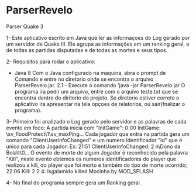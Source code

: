 # ParserRevelo
 Parser Quake 3

1- Este aplicativo escrito em Java que ler as informaçoes do Log gerado por um servidor de Quake III.
   Ele agrupa as informações em um ranking geral, e de todas as partidas disputadas e de todas as mortes e seus tipos.
  

2- Requisitos para rodar o aplicativo:
 * Java 8
 Com o Java configurado na maquina, abra o prompt de Comando e entre no diretorio onde se encontra o arquivo
ParserRevelo.jar.
2.1 - Execute o comando 'java -jar ParserRevelo.jar
O programa ira pedir um arquivo, entre com o arquivo teste.txt que se encontra dentro do diritorio do projeto.
Se diretorio estiver correto o aplicativo ira apresentar na tela opçoes de relatorios, ou sair(fnalizar o programa).

3- Primeiro foi analizado o Log gerado pelo servidor e as palavras de cada evento em foco:
	A partida inicia com "InitGame":
		0:00 InitGame: \sv_floodProtect\1\sv_maxPing...
	Cada jogador que entra na partida gera um comando "ClientUserinfoChanged" e um numero Identificador "id"
que é unico para cada Jogador:
		Ex: 21:51 ClientUserinfoChanged: 2 n\Dono da Bola\t\0\...
	O evento de morte de algum Jogador é reconhecido pela palavra "Kill", neste evento obtemos os numeros 
identificadores do player que realizou a kill, do player que foi morto e também do tipo de morte ocorrido;
		22:06 Kill: 2 2 4: Isgalamido killed Mocinha by MOD_SPLASH

4- No final do programa sempre gera um Ranking geral.

